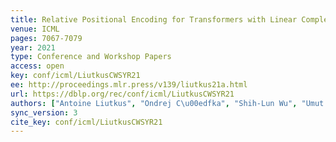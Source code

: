 ```yaml
---
title: Relative Positional Encoding for Transformers with Linear Complexity.
venue: ICML
pages: 7067-7079
year: 2021
type: Conference and Workshop Papers
access: open
key: conf/icml/LiutkusCWSYR21
ee: http://proceedings.mlr.press/v139/liutkus21a.html
url: https://dblp.org/rec/conf/icml/LiutkusCWSYR21
authors: ["Antoine Liutkus", "Ondrej C\u00edfka", "Shih-Lun Wu", "Umut Simsekli", "Yi-Hsuan Yang", "Ga\u00ebl Richard"]
sync_version: 3
cite_key: conf/icml/LiutkusCWSYR21
---
```


